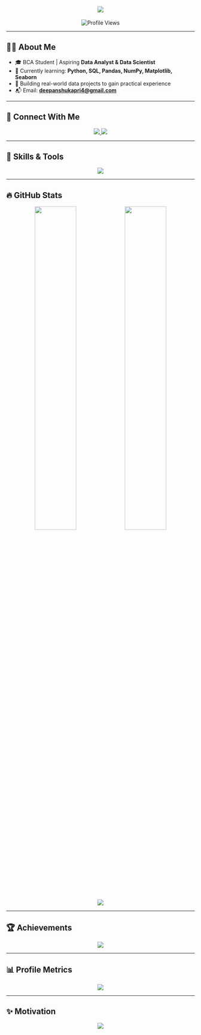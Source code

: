<h1 align="center">
  <img src="https://readme-typing-svg.herokuapp.com?font=Poppins&duration=3000&center=true&vCenter=true&width=600&lines=Hi+I'm+Deepanshu;Aspiring+Data+Analyst+%26+Data+Scientist;Learning+Python+%26+SQL" />
</h1>

<p align="center">
  <img src="https://komarev.com/ghpvc/?username=deepanshu01622&label=Profile+Views&color=0e75b6&style=flat" alt="Profile Views" />
</p>

---

## 🧑‍💻 About Me  
- 🎓 BCA Student | Aspiring **Data Analyst & Data Scientist**  
- 🌱 Currently learning: **Python, SQL, Pandas, NumPy, Matplotlib, Seaborn**  
- 🚀 Building real-world data projects to gain practical experience  
- 📬 Email: **deepanshukapri4@gmail.com**

---

## 📲 Connect With Me  
<p align="center">
  <a href="https://instagram.com/deepanshu_liftsss.05" target="_blank">
    <img src="https://img.shields.io/badge/Instagram-%40deepanshu__liftsss.05-DD2A7B?style=for-the-badge&logo=instagram&logoColor=white" />
  </a>
  <a href="mailto:deepanshukapri4@gmail.com">
    <img src="https://img.shields.io/badge/Gmail-deepanshukapri4@gmail.com-D14836?style=for-the-badge&logo=gmail&logoColor=white" />
  </a>
</p>

---

## 🚀 Skills & Tools  
<p align="center">
  <img src="https://skillicons.dev/icons?i=python,pandas,numpy,matplotlib,seaborn,git,github,sqlite,mysql,vscode" />
</p>

---

## 🔥 GitHub Stats  
<p align="center">
  <img src="https://github-readme-stats.vercel.app/api?username=deepanshu01622&show_icons=true&theme=tokyonight&hide_border=true" width="47%" />
  <img src="https://github-readme-streak-stats.herokuapp.com/?user=deepanshu01622&theme=tokyonight&hide_border=true" width="47%" />
</p>

<p align="center">
  <img src="https://github-readme-stats.vercel.app/api/top-langs/?username=deepanshu01622&layout=compact&theme=tokyonight&hide_border=true" />
</p>

---

## 🏆 Achievements  
<p align="center">
  <img src="https://github-profile-trophy.vercel.app/?username=deepanshu01622&theme=matrix&no-frame=true&margin-w=10&column=6" />
</p>

---

## 📊 Profile Metrics  
<p align="center">
  <img src="https://github-profile-summary-cards.vercel.app/api/cards/profile-details?username=deepanshu01622&theme=github_dark" />
</p>

---

## ✨ Motivation  
<p align="center">
  <img src="https://quotes-github-readme.vercel.app/api?type=horizontal&theme=tokyonight" />
</p>
